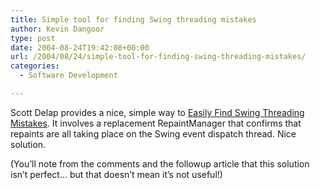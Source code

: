 ```yaml
---
title: Simple tool for finding Swing threading mistakes
author: Kevin Dangoor
type: post
date: 2004-08-24T19:42:08+00:00
url: /2004/08/24/simple-tool-for-finding-swing-threading-mistakes/
categories:
  - Software Development

---
```

Scott Delap provides a nice, simple way to [Easily Find Swing Threading Mistakes][1]. It involves a replacement RepaintManager that confirms that repaints are all taking place on the Swing event dispatch thread. Nice solution.

(You&#8217;ll note from the comments and the followup article that this solution isn&#8217;t perfect&#8230; but that doesn&#8217;t mean it&#8217;s not useful!)

 [1]: http://www.clientjava.com/blog/2004/08/20/1093059428000.html "ClientJava.com - Easily Find Swing Threading Mistakes"